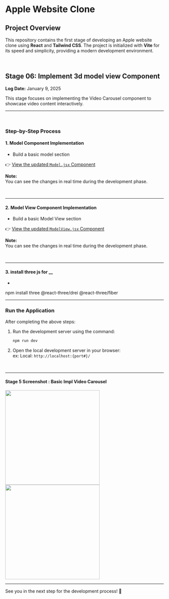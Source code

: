 # Apple Website Clone

## Project Overview

This repository contains the first stage of developing an Apple website clone using **React** and **Tailwind CSS**. The project is initialized with **Vite** for its speed and simplicity, providing a modern development environment.


<br>

## Stage 06: Implement 3d model view Component  
**Log Date:** January 9, 2025  

This stage focuses on implementing the Video Carousel component to showcase video content interactively.


<hr>
<br>

### Step-by-Step Process


#### 1. Model Component Implementation  

- Build a basic model section 

👉 [View the updated `Model.jsx` Component](./src/components/model3d/Model.jsx)

**Note:**  
You can see the changes in real time during the development phase.

<br>

<hr>

#### 2. Model View Component Implementation  

- Build a basic Model View section 

👉 [View the updated `ModelView.jsx` Component](./src/components/model3d/ModelView.jsx)

**Note:**  
You can see the changes in real time during the development phase.

<br>

<hr>


#### 3. install three js for __

- 

npm install three @react-three/drei @react-three/fiber
<br>

<hr>




### Run the Application  
After completing the above steps:  
1. Run the development server using the command:  
   ```bash
   npm run dev
    ```
2. Open the local development server in your browser:<br>
    ex: Local: ```http://localhost:{port#}/```

<br>
<hr>

#### Stage 5 Screenshot : Basic Impl Video Carousel
<img src="./_archive/screenshots/screenshot-2.png" height=300 > <img src="./_archive/screenshots/screenshot-3.png" height=300>

<hr>
See you in the next step for the development process! 🚀




